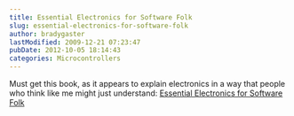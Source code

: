 ```yaml
---
title: Essential Electronics for Software Folk
slug: essential-electronics-for-software-folk
author: bradygaster
lastModified: 2009-12-21 07:23:47
pubDate: 2012-10-05 18:14:43
categories: Microcontrollers
---
```


Must get this book, as it appears to explain electronics in a way that people who think like me might just understand:
<a href="http://www.pragmaticprogrammer.com/titles/ctelec/index.html" title="Essential Electronics for Software Folk">Essential Electronics for Software Folk</a> 
<p>
  <a href="http://www.pragmaticprogrammer.com/titles/ctelec/index.html" title="Essential Electronics for Software Folk">
    <br>
  </a> 
</p>
